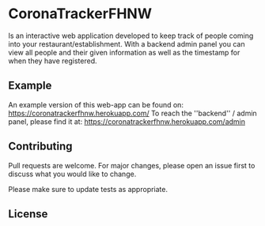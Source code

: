 # CoronaTrackerFHNW

Is an interactive web application developed to keep track of people coming into your restaurant/establishment. 
With a backend admin panel you can view all people and their given information as well as the timestamp for when they have registered.

## Example
An example version of this web-app can be found on: https://coronatrackerfhnw.herokuapp.com/
To reach the ''backend'' / admin panel, please find it at: https://coronatrackerfhnw.herokuapp.com/admin

## Contributing
Pull requests are welcome. For major changes, please open an issue first to discuss what you would like to change.

Please make sure to update tests as appropriate.

## License
